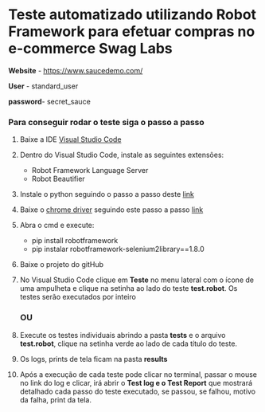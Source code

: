 # Teste automatizado utilizando Robot Framework para efetuar compras no e-commerce Swag Labs

**Website** -   https://www.saucedemo.com/

**User** -      standard_user

**password**-   secret_sauce

### Para conseguir rodar o teste siga o passo a passo
1. Baixe a IDE [Visual Studio Code](https://code.visualstudio.com/download)
    
2. Dentro do Visual Studio Code, instale as seguintes extensões:
     - Robot Framework Language Server
     - Robot Beautifier
    
3. Instale o python seguindo o passo a passo deste [link](https://dicasdepython.com.br/como-instalar-o-python-no-windows-10/#:~:text=No%20prompt%20de%20comando%20digite,j%C3%A1%20pode%20executar%20comandos%20python.)
    
4. Baixe o [chrome driver](https://chromedriver.chromium.org/downloads) seguindo este passo a passo [link](https://www.youtube.com/watch?v=Ot10qzrb13c)
    
5. Abra o cmd e execute:
    - pip install robotframework
    - pip instalar robotframework-selenium2library==1.8.0
    
6. Baixe o projeto do gitHub
    
7. No Visual Studio Code clique em **Teste** no menu lateral com o ícone de uma ampulheta e clique na setinha ao lado do teste **test.robot**. Os testes serão executados por inteiro 
    
    ### **OU**
    
8. Execute os testes individuais abrindo a pasta **tests** e o arquivo **test.robot**, clique na setinha verde ao lado de cada título do teste.
    
9. Os logs, prints de tela ficam na pasta **results**
    
10. Após a execução de cada teste pode clicar no terminal, passar o mouse no link do log e clicar, irá abrir o **Test log e o Test Report** que mostrará detalhado cada passo do teste executado, se passou, se falhou, motivo da falha, print da tela.

